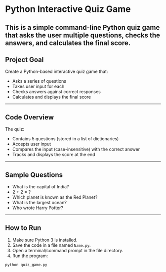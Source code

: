 #  Python Interactive Quiz Game

This is a simple command-line Python quiz game that asks the user multiple questions, checks the answers, and calculates the final score.
---
##  Project Goal

Create a Python-based interactive quiz game that:
- Asks a series of questions
- Takes user input for each
- Checks answers against correct responses
- Calculates and displays the final score
---
##  Code Overview

The quiz:
- Contains 5 questions (stored in a list of dictionaries)
- Accepts user input
- Compares the input (case-insensitive) with the correct answer
- Tracks and displays the score at the end
---
## Sample Questions

- What is the capital of India?
- 2 + 2 = ?
- Which planet is known as the Red Planet?
- What is the largest ocean?
- Who wrote Harry Potter?
---
## How to Run

1. Make sure Python 3 is installed.
2. Save the code in a file named `Name.py`.
3. Open a terminal/command prompt in the file directory.
4. Run the program:

```bash
python quiz_game.py
